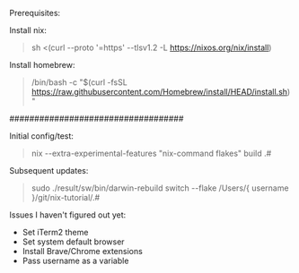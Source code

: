 Prerequisites:

Install nix:

  > sh <(curl --proto '=https' --tlsv1.2 -L https://nixos.org/nix/install)

Install homebrew:

  > /bin/bash -c "$(curl -fsSL https://raw.githubusercontent.com/Homebrew/install/HEAD/install.sh)"


###################################

Initial config/test:

 > nix --extra-experimental-features "nix-command flakes" build .#

Subsequent updates:

 > sudo ./result/sw/bin/darwin-rebuild switch --flake /Users/{ username }/git/nix-tutorial/.#

Issues I haven't figured out yet:

- Set iTerm2 theme
- Set system default browser
- Install Brave/Chrome extensions
- Pass username as a variable